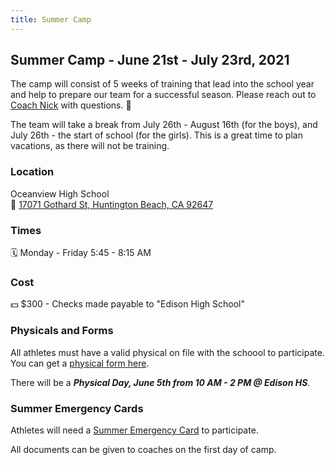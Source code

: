 ```yaml
---
title: Summer Camp
---
```


## Summer Camp - June 21st - July 23rd, 2021
The camp will consist of 5 weeks of training that lead into the school year and help to prepare our team for a successful season. Please reach out to [Coach Nick](mailto:ngraffis@hbuhsd.edu) with questions. 💚

The team will take a break from July 26th - August 16th (for the boys), and July 26th - the start of school (for the girls). This is a great time to plan vacations, as there will not be training.

### Location
Oceanview High School <br>
📍 [17071 Gothard St, Huntington Beach, CA 92647](https://www.google.com/maps/place/Ocean+View+High+School/@33.7145055,-118.0005899,15z/data=!4m2!3m1!1s0x0:0xe89c57a37ae3cff6?sa=X&ved=2ahUKEwjI3o2kvOXwAhU0HDQIHRLgA_kQ_BIwJnoECGgQBQ)

### Times
🗓 Monday - Friday 5:45 - 8:15 AM

### Cost
💵 $300 - Checks made payable to "Edison High School"

### Physicals and Forms
All athletes must have a valid physical on file with the schoool to participate.
You can get a [physical form here](https://4.files.edl.io/3748/05/14/21/160928-b4225c67-f8ed-4895-8ac8-608a4daa4daa.pdf).

There will be a **_Physical Day, June 5th from 10 AM - 2 PM @ Edison HS_**.

### Summer Emergency Cards
Athletes will need a [Summer Emergency Card](https://4.files.edl.io/45a3/06/29/20/202920-6239a3f5-f3a0-4a82-8ffc-27c615767dd7.xlsx) to participate. 

All documents can be given to coaches on the first day of camp.